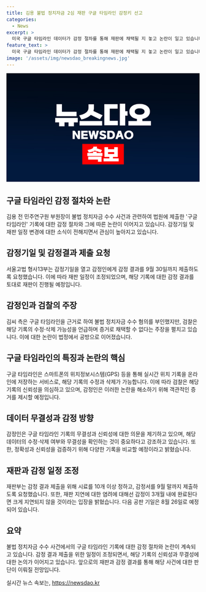 ```yaml
---
title: 김용 불법 정치자금 2심 재판 구글 타임라인 감정키 선고
categories:
  - News
excerpt: >
  미국 구글 타임라인 데이터가 감정 절차를 통해 재판에 채택될 지 놓고 논란이 일고 있습니다. 김용 전 민주연구원 부원장은 구글 타임라인을 통한 불법 정치자금 수수 혐의를 부인하고 있으며, 법정에서 이에 대한 증거로 사용될 수 없다는 주장도 제기되고 있습니다. 이에 감정인은 3개월 내에 감정 결과를 제출하기로 했으며, 재판부는 재판 일정이 다소 밀릴 수 있으나 지연은 크지 않을 것으로 밝혔습니다. 김씨 측은 구글 타임라인 외에도 객관적 증거가 있다고 주장하고 있으며, 재판의 흐름이 계속되고 있습니다.
feature_text: >
  미국 구글 타임라인 데이터가 감정 절차를 통해 재판에 채택될 지 놓고 논란이 일고 있습니다. 김용 전 민주연구원 부원장은 구글 타임라인을 통한 불법 정치자금 수수 혐의를 부인하고 있으며, 법정에서 이에 대한 증거로 사용될 수 없다는 주장도 제기되고 있습니다. 이에 감정인은 3개월 내에 감정 결과를 제출하기로 했으며, 재판부는 재판 일정이 다소 밀릴 수 있으나 지연은 크지 않을 것으로 밝혔습니다. 김씨 측은 구글 타임라인 외에도 객관적 증거가 있다고 주장하고 있으며, 재판의 흐름이 계속되고 있습니다.
image: '/assets/img/newsdao_breakingnews.jpg'
---
```


<p><img src="/assets/img/newsdao_breakingnews.jpg" alt="bookingtag 속보" /></p>

<h2 data-ke-size="size26">구글 타임라인 감정 절차와 논란</h2>

<p data-ke-size="size16">김용 전 민주연구원 부원장이 불법 정치자금 수수 사건과 관련하여 법원에 제출한 '구글 타임라인' 기록에 대한 감정 절차와 그에 따른 논란이 이어지고 있습니다. 감정기일 및 재판 일정 변경에 대한 소식이 전해지면서 관심이 높아지고 있습니다.</p>

<h2 data-ke-size="size24">감정기일 및 감정결과 제출 요청</h2>

<p data-ke-size="size16">서울고법 형사13부는 감정기일을 열고 감정인에게 감정 결과를 9월 30일까지 제출하도록 요청했습니다. 이에 따라 재판 일정이 조정되었으며, 해당 기록에 대한 감정 결과를 토대로 재판이 진행될 예정입니다.</p>

<h2 data-ke-size="size24">감정인과 검찰의 주장</h2>

<p data-ke-size="size16">김씨 측은 구글 타임라인을 근거로 하여 불법 정치자금 수수 혐의를 부인했지만, 검찰은 해당 기록의 수정·삭제 가능성을 언급하며 증거로 채택할 수 없다는 주장을 펼치고 있습니다. 이에 대한 논란이 법정에서 공방으로 이어졌습니다.</p>

<h2 data-ke-size="size24">구글 타임라인의 특징과 논란의 핵심</h2>

<p data-ke-size="size16">구글 타임라인은 스마트폰의 위치정보시스템(GPS) 등을 통해 실시간 위치 기록을 온라인에 저장하는 서비스로, 해당 기록의 수정과 삭제가 가능합니다. 이에 따라 검찰은 해당 기록의 신뢰성을 의심하고 있으며, 감정인은 이러한 논란을 해소하기 위해 객관적인 증거를 제시할 예정입니다.</p>

<h2 data-ke-size="size24">데이터 무결성과 감정 방향</h2>

<p data-ke-size="size16">감정인은 구글 타임라인 기록의 무결성과 신뢰성에 대한 의문을 제기하고 있으며, 해당 데이터의 수정·삭제 여부와 무결성을 확인하는 것이 중요하다고 강조하고 있습니다. 또한, 정확성과 신뢰성을 검증하기 위해 다양한 기록을 비교할 예정이라고 밝혔습니다.</p>

<h2 data-ke-size="size24">재판과 감정 일정 조정</h2>

<p data-ke-size="size16">재판부는 감정 결과 제출을 위해 시료를 10개 이상 정하고, 감정서를 9월 말까지 제출하도록 요청했습니다. 또한, 재판 지연에 대한 염려에 대해선 감정이 3개월 내에 완료된다면 크게 지연되지 않을 것이라는 입장을 밝혔습니다. 다음 공판 기일은 8월 26일로 예정되어 있습니다.</p>

<h2 data-ke-size="size24">요약</h2>

<p data-ke-size="size16">불법 정치자금 수수 사건에서의 구글 타임라인 기록에 대한 감정 절차와 논란이 계속되고 있습니다. 감정 결과 제출을 위한 일정이 조정되면서, 해당 기록의 신뢰성과 무결성에 대한 논의가 이어지고 있습니다. 앞으로의 재판과 감정 결과를 통해 해당 사건에 대한 판단이 이뤄질 전망입니다.</p>
실시간 뉴스 속보는, <a href="https://newsdao.kr" rel="dofollow">https://newsdao.kr</a>


